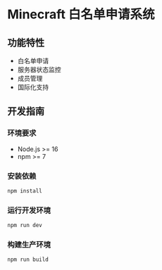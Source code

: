 # Minecraft 白名单申请系统

## 功能特性

- 白名单申请
- 服务器状态监控
- 成员管理
- 国际化支持

## 开发指南

### 环境要求

- Node.js >= 16
- npm >= 7

### 安装依赖

```bash
npm install
```

### 运行开发环境

```bash
npm run dev
```

### 构建生产环境

```bash
npm run build
```